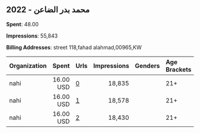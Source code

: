 ## 2022 - محمد بدر الضاعن 
**Spent**: 48.00

**Impressions**: 55,843

**Billing Addresses**: street 118,fahad alahmad,00965,KW

|Organization|Spent|Urls|Impressions|Genders|Age Brackets|Country Codes|
|:---|---:|:---|---:|:---|:---|:---|
|nahi|16.00 USD|[0](https://www.snap.com/political-ads/asset/b0ab1f90ab5f45b3b7e77ea34aa0e0c560c0c05d44b86258c9dbb3a193045235?mediaType=png)|18,835||21+|kuwait|
|nahi|16.00 USD|[1](https://www.snap.com/political-ads/asset/b0ab1f90ab5f45b3b7e77ea34aa0e0c560c0c05d44b86258c9dbb3a193045235?mediaType=png)|18,578||21+|kuwait|
|nahi|16.00 USD|[2](https://www.snap.com/political-ads/asset/b0ab1f90ab5f45b3b7e77ea34aa0e0c560c0c05d44b86258c9dbb3a193045235?mediaType=png)|18,430||21+|kuwait|
